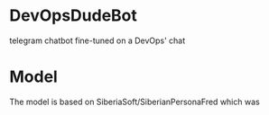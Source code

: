 # DevOpsDudeBot
telegram chatbot fine-tuned on a DevOps' chat

# Model
The model is based on SiberiaSoft/SiberianPersonaFred which was 

